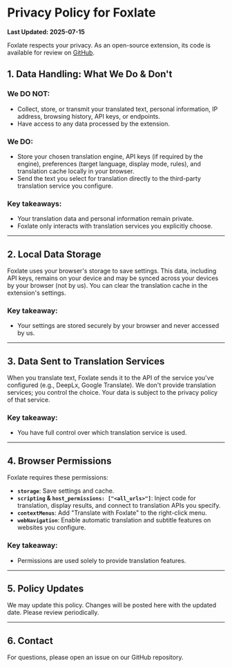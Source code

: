 # Privacy Policy for Foxlate

**Last Updated: 2025-07-15**

Foxlate respects your privacy. As an open-source extension, its code is available for review on [GitHub](https://github.com/sanniou/foxlate).

## 1. Data Handling: What We Do & Don't

### We DO NOT:

*   Collect, store, or transmit your translated text, personal information, IP address, browsing history, API keys, or endpoints.
*   Have access to any data processed by the extension.

### We DO:

*   Store your chosen translation engine, API keys (if required by the engine), preferences (target language, display mode, rules), and translation cache locally in your browser.
*   Send the text you select for translation directly to the third-party translation service you configure.

### Key takeaways:

*   Your translation data and personal information remain private.
*   Foxlate only interacts with translation services you explicitly choose.

---

## 2. Local Data Storage

Foxlate uses your browser's storage to save settings. This data, including API keys, remains on your device and may be synced across your devices by your browser (not by us). You can clear the translation cache in the extension's settings.

### Key takeaway:

*   Your settings are stored securely by your browser and never accessed by us.

---

## 3. Data Sent to Translation Services

When you translate text, Foxlate sends it to the API of the service you've configured (e.g., DeepLx, Google Translate). We don't provide translation services; you control the choice. Your data is subject to the privacy policy of that service.

### Key takeaway:

*   You have full control over which translation service is used.

---

## 4. Browser Permissions

Foxlate requires these permissions:

*   **`storage`**: Save settings and cache.
*   **`scripting` & `host_permissions: ["<all_urls>"]`**: Inject code for translation, display results, and connect to translation APIs you specify.
*   **`contextMenus`**: Add "Translate with Foxlate" to the right-click menu.
*   **`webNavigation`**: Enable automatic translation and subtitle features on websites you configure.

### Key takeaway:

*   Permissions are used solely to provide translation features.

---

## 5. Policy Updates

We may update this policy. Changes will be posted here with the updated date. Please review periodically.

---

## 6. Contact

For questions, please open an issue on our GitHub repository.